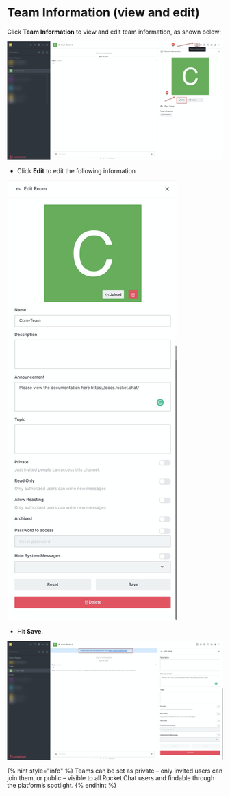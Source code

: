 # Team Information (view and edit)

Click **Team Information** to view and edit team information, as shown below:

![](<../../../../../.gitbook/assets/image (346).png>)

* Click **Edit** to edit the following information

![](<../../../../../.gitbook/assets/image (345).png>)

* Hit **Save**.

![](<../../../../../.gitbook/assets/image (348).png>)

{% hint style="info" %}
Teams can be set as private – only invited users can join them, or public – visible to all Rocket.Chat users and findable through the platform’s spotlight.
{% endhint %}
